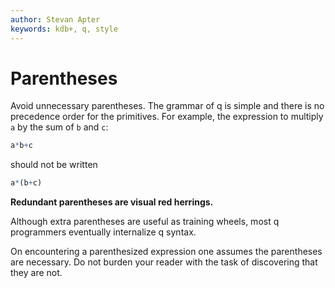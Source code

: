 ```yaml
---
author: Stevan Apter
keywords: kdb+, q, style
---
```


# Parentheses


Avoid unnecessary parentheses. The grammar of q is simple and there is no precedence order for the primitives. For example, the expression to multiply `a` by the sum of `b` and `c`:

```q
a*b+c
```

should not be written

```q
a*(b+c)
```

**Redundant parentheses are visual red herrings.**

Although extra parentheses are useful as training wheels, most q programmers eventually internalize q syntax. 

On encountering a parenthesized expression one assumes the parentheses are necessary.
Do not burden your reader with the task of discovering that they are not. 